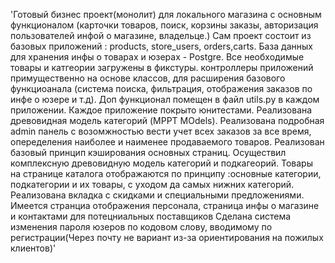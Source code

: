 'Готовый бизнес проект(монолит) для локального магазина с основным функционалом (карточки товаров, поиск, корзины заказы, авторизация пользователей инфой о магазине, владельце.) 
Сам проект состоит из базовых приложений : products, store_users, orders,carts. База данных для хранения инфы о товарах и юзерах - Postgre.
Все необходимые товары и катгеории загружены в фикстуры. контроллеры приложений примущественно на основе классов, для расширения базового функциоанала 
(система поиска, фильтрация, отображения заказов по инфе о юзере и т.д). 
Доп функционал помещен в файл utils.py в каждом приложении. 
Каждое приложение покрыто юнитестами.
Реализована древовидная модель категорий (MPPT MOdels).
Реализована подробная admin панель с возомжностью вести учет всех заказов за все время, опеределения наиболее и наименее продаваемого товаров.
Реализован базовый принцип кэширования основных страниц. 
Осуществил комплексную древовидную модель категорий и подкагеорий. 
Товары на странице каталога отображаются по принципу :основные категории, подкатегории и их товары, с уходом да самых нижних категорий.
Реализована вкладка с скидками и специальными предложениями. 
Имеется странциа отображения персонала, страница инфы о магазине и контактами для потецниальных поставщиков 
Сделана система изменения пароля юзеров по кодовом слову, вводимому по регистрации(Через почту не вариант из-за ориентирования на пожилых клиентов)'
